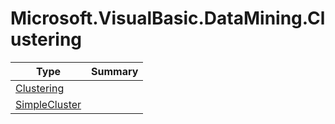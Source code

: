 ﻿
# Microsoft.VisualBasic.DataMining.Clustering

|Type|Summary|
|----|-------|
|[Clustering](./Clustering.md)||
|[SimpleCluster](./SimpleCluster.md)||

